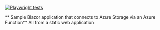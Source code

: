 
[![Playwright tests](https://github.com/sayedimac/jstatic/actions/workflows/playwright.yml/badge.svg)](https://github.com/sayedimac/jstatic/actions/workflows/playwright.yml)

** Sample Blazor application that connects to Azure Storage via an Azure Function**
All from a static web application
